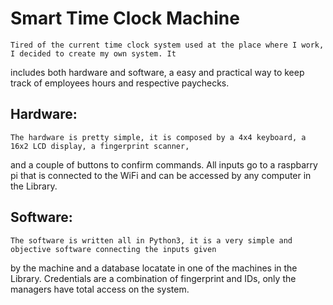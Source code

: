 # Smart Time Clock Machine
	Tired of the current time clock system used at the place where I work, I decided to create my own system. It 
includes both hardware and software, a easy and practical way to keep track of employees hours and respective 
paychecks.<br>

## Hardware:
	The hardware is pretty simple, it is composed by a 4x4 keyboard, a 16x2 LCD display, a fingerprint scanner, 
and a couple of buttons to confirm commands. All inputs go to a raspbarry pi that is connected to the WiFi and can be
accessed by any computer in the Library.

## Software:
	The software is written all in Python3, it is a very simple and objective software connecting the inputs given
by the machine and a database locatate in one of the machines in the Library. Credentials are a combination of 
fingerprint and IDs, only the managers have total access on the system.

